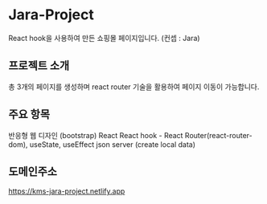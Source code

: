 # Jara-Project
React hook을 사용하여 만든 쇼핑몰 페이지입니다. (컨셉 : Jara)

## 프로젝트 소개
총 3개의 페이지를 생성하며 react router 기술을 활용하여 페이지 이동이 가능합니다.

## 주요 항목
반응형 웹 디자인 (bootstrap)
React
React hook - React Router(react-router-dom), useState, useEffect
json server (create local data) 

## 도메인주소
https://kms-jara-project.netlify.app
